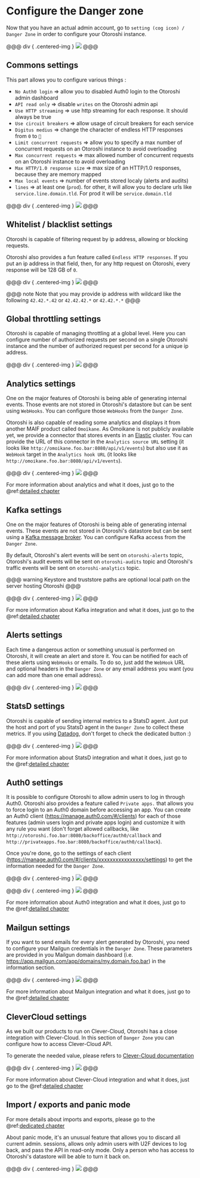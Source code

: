 # Configure the Danger zone

Now that you have an actual admin account, go to `setting (cog icon) / Danger Zone` in order to configure your Otoroshi instance.

@@@ div { .centered-img }
<img src="../img/go-to-danger-zone.png" />
@@@

## Commons settings

This part allows you to configure various things :

* `No Auth0 login` => allow you to disabled Auth0 login to the Otoroshi admin dashboard
* `API read only` => disable `writes` on the Otoroshi admin api
* `Use HTTP streaming` => use http streaming for each response. It should always be true
* `Use circuit breakers` => allow usage of circuit breakers for each service
* `Digitus medius` => change the character of endless HTTP responses from `0` to `🖕`
* `Limit concurrent requests` => allow you to specify a max number of concurrent requests on an Otoroshi instance to avoid overloading
* `Max concurrent requests` => max allowed number of concurrent requests on an Otoroshi instance to avoid overloading
* `Max HTTP/1.0 response size` => max size of an HTTP/1.0 responses, because they are memory mapped
* `Max local events` => number of events stored localy (alerts and audits)
* `lines` => at least one (`prod`). for other, it will allow you to declare urls like `service.line.domain.tld`. For prod it will be `service.domain.tld`

@@@ div { .centered-img }
<img src="../img/danger-zone-1-commons.png" />
@@@

## Whitelist / blacklist settings

Otoroshi is capable of filtering request by ip address, allowing or blocking requests.

Otoroshi also provides a fun feature called `Endless HTTP responses`. If you put an ip address in that field, then, for any http request on Otoroshi, every response will be 128 GB of `0`.

@@@ div { .centered-img }
<img src="../img/danger-zone-2-whitelist-blacklist.png" />
@@@

@@@ note
Note that you may provide ip address with wildcard like the following `42.42.*.42` or `42.42.42.*` or `42.42.*.*`
@@@

## Global throttling settings

Otoroshi is capable of managing throttling at a global level. Here you can configure number of authorized requests per second on a single Otoroshi instance and the number of authorized request per second for a unique ip address.

@@@ div { .centered-img }
<img src="../img/danger-zone-3-throttling.png" />
@@@

## Analytics settings

One on the major features of Otoroshi is being able of generating internal events. Those events are not stored in Otoroshi's datastore but can be sent using `WebHooks`. You can configure those `WebHooks` from the `Danger Zone`.

Otoroshi is also capable of reading some analytics and displays it from another MAIF product called `Omoïkane`. As Omoikane is not publicly available yet, we provide a connector that stores events in an [Elastic](https://www.elastic.co/) cluster. You can provide the URL of this connector in the `Analytics source URL` setting (it looks like `http://omoikane.foo.bar:8080/api/v1/events`) but also use it as `WebHook` target in the `Analytics hook URL` (it looks like `http://omoikane.foo.bar:8080/api/v1/events`).

@@@ div { .centered-img }
<img src="../img/danger-zone-4-analytics.png" />
@@@

For more information about analytics and what it does, just go to the @ref:[detailed chapter](../integrations/analytics.md)

## Kafka settings

One on the major features of Otoroshi is being able of generating internal events. These events are not stored in Otoroshi's datastore but can be sent using a [Kafka message broker](https://kafka.apache.org/). You can configure Kafka access from the `Danger Zone`.

By default, Otoroshi's alert events will be sent on `otoroshi-alerts` topic, Otoroshi's audit events will be sent on `otoroshi-audits` topic and  Otoroshi's traffic events will be sent on `otoroshi-analytics` topic.

@@@ warning
Keystore and truststore paths are optional local path on the server hosting Otoroshi
@@@

@@@ div { .centered-img }
<img src="../img/danger-zone-5-kafka.png" />
@@@

For more information about Kafka integration and what it does, just go to the @ref:[detailed chapter](../integrations/analytics.md)

## Alerts settings

Each time a dangerous action or something unusual is performed on Otoroshi, it will create an alert and store it. You can be notified for each of these alerts using `WebHooks` or emails. To do so, just add the `WebHook` URL and optional headers in the `Danger Zone` or any email address you want (you can add more than one email address).

@@@ div { .centered-img }
<img src="../img/danger-zone-6-alerts.png" />
@@@

## StatsD settings

Otoroshi is capable of sending internal metrics to a StatsD agent. Just put the host and port of you StatsD agent in the `Danger Zone` to collect these metrics. If you using [Datadog](https://www.datadoghq.com), don't forget to check the dedicated button :)

@@@ div { .centered-img }
<img src="../img/danger-zone-7-statsd.png" />
@@@

For more information about StatsD integration and what it does, just go to the @ref:[detailed chapter](../integrations/statsd.md)

## Auth0 settings

It is possible to configure Otoroshi to allow admin users to log in through Auth0. Otoroshi also provides a feature called `Private apps.` that allows you to force login to an Auth0 domain before accessing an app. You can create an Auth0 client (https://manage.auth0.com/#/clients) for each of those features (admin users login and private apps login) and customize it with any rule you want (don't forget allowed callbacks, like `http://otoroshi.foo.bar:8080/backoffice/auth0/callback` and `http://privateapps.foo.bar:8080/backoffice/auth0/callback`).

Once you're done, go to the settings of each client (https://manage.auth0.com/#/clients/xxxxxxxxxxxxxxxx/settings) to get the information needed for the `Danger Zone`.

@@@ div { .centered-img }
<img src="../img/auth0-settings.png" />
@@@

@@@ div { .centered-img }
<img src="../img/danger-zone-8-auth0.png" />
@@@

For more information about Auth0 integration and what it does, just go to the @ref:[detailed chapter](../integrations/auth0.md)

## Mailgun settings

If you want to send emails for every alert generated by Otoroshi, you need to configure your Mailgun credentials in the `Danger Zone`. These parameters are provided in you Mailgun domain dashboard (i.e. https://app.mailgun.com/app/domains/my.domain.foo.bar) in the information section.

@@@ div { .centered-img }
<img src="../img/danger-zone-9-mailgun.png" />
@@@

For more information about Mailgun integration and what it does, just go to the @ref:[detailed chapter](../integrations/mailgun.md)

## CleverCloud settings

As we built our products to run on Clever-Cloud, Otoroshi has a close integration with Clever-Cloud. In this section of `Danger Zone` you can configure how to access Clever-Cloud API.

To generate the needed value, please refers to [Clever-Cloud documentation](https://www.clever-cloud.com/doc/clever-cloud-apis/cc-api/)

@@@ div { .centered-img }
<img src="../img/danger-zone-10-clevercloud.png" />
@@@

For more information about Clever-Cloud integration and what it does, just go to the @ref:[detailed chapter](../integrations/clevercloud.md)

## Import / exports and panic mode

For more details about imports and exports, please go to the @ref:[dedicated chapter](../usage/8-importsexports.md)

About panic mode, it's an unusual feature that allows you to discard all current admin. sessions, allows only admin users with U2F devices to log back, and pass the API in read-only mode. Only a person who has access to Otoroshi's datastore will be able to turn it back on.

@@@ div { .centered-img }
<img src="../img/danger-zone-11-bottom.png" />
@@@
